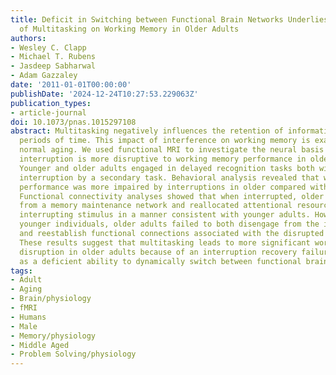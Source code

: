```yaml
---
title: Deficit in Switching between Functional Brain Networks Underlies the Impact
  of Multitasking on Working Memory in Older Adults
authors:
- Wesley C. Clapp
- Michael T. Rubens
- Jasdeep Sabharwal
- Adam Gazzaley
date: '2011-01-01T00:00:00'
publishDate: '2024-12-24T10:27:53.229063Z'
publication_types:
- article-journal
doi: 10.1073/pnas.1015297108
abstract: Multitasking negatively influences the retention of information over brief
  periods of time. This impact of interference on working memory is exacerbated with
  normal aging. We used functional MRI to investigate the neural basis by which an
  interruption is more disruptive to working memory performance in older individuals.
  Younger and older adults engaged in delayed recognition tasks both with and without
  interruption by a secondary task. Behavioral analysis revealed that working memory
  performance was more impaired by interruptions in older compared with younger adults.
  Functional connectivity analyses showed that when interrupted, older adults disengaged
  from a memory maintenance network and reallocated attentional resources toward the
  interrupting stimulus in a manner consistent with younger adults. However, unlike
  younger individuals, older adults failed to both disengage from the interruption
  and reestablish functional connections associated with the disrupted memory network.
  These results suggest that multitasking leads to more significant working memory
  disruption in older adults because of an interruption recovery failure, manifest
  as a deficient ability to dynamically switch between functional brain networks.
tags:
- Adult
- Aging
- Brain/physiology
- fMRI
- Humans
- Male
- Memory/physiology
- Middle Aged
- Problem Solving/physiology
---
```

